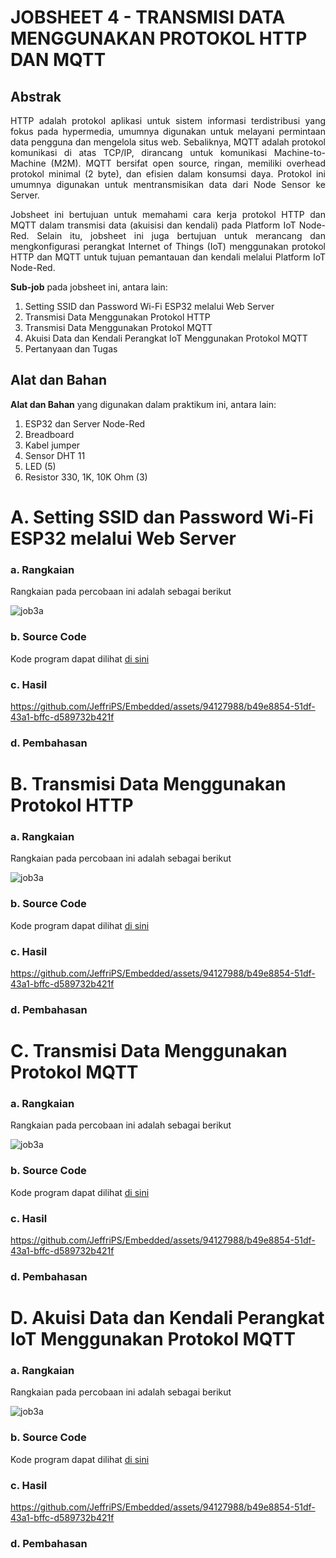 # JOBSHEET 4 - TRANSMISI DATA MENGGUNAKAN PROTOKOL HTTP DAN MQTT

## Abstrak
<p align="justify">HTTP adalah protokol aplikasi untuk sistem informasi terdistribusi yang fokus pada hypermedia, umumnya digunakan untuk melayani permintaan data pengguna dan mengelola situs web. Sebaliknya, MQTT adalah protokol komunikasi di atas TCP/IP, dirancang untuk komunikasi Machine-to-Machine (M2M). MQTT bersifat open source, ringan, memiliki overhead protokol minimal (2 byte), dan efisien dalam konsumsi daya. Protokol ini umumnya digunakan untuk mentransmisikan data dari Node Sensor ke Server.</p>

<p align="justify">Jobsheet ini bertujuan untuk memahami cara kerja protokol HTTP dan MQTT dalam transmisi data (akuisisi dan kendali) pada Platform IoT Node-Red. Selain itu, jobsheet ini juga bertujuan untuk merancang dan mengkonfigurasi perangkat Internet of Things (IoT) menggunakan protokol HTTP dan MQTT untuk tujuan pemantauan dan kendali melalui Platform IoT Node-Red.</p>

**Sub-job** pada jobsheet ini, antara lain:
1. Setting SSID dan Password Wi-Fi ESP32 melalui Web Server
2. Transmisi Data Menggunakan Protokol HTTP
3. Transmisi Data Menggunakan Protokol MQTT
4. Akuisi Data dan Kendali Perangkat IoT Menggunakan Protokol MQTT
5. Pertanyaan dan Tugas

## Alat dan Bahan
**Alat dan Bahan** yang digunakan dalam praktikum ini, antara lain:
1. ESP32 dan Server Node-Red
2. Breadboard
3. Kabel jumper
4. Sensor DHT 11
5. LED (5)
6. Resistor 330, 1K, 10K Ohm (3)

# A. Setting SSID dan Password Wi-Fi ESP32 melalui Web Server

### a. Rangkaian
Rangkaian pada percobaan ini adalah sebagai berikut

![job3a](https://github.com/iamanisaamalia/sistemembedded/assets/147674408/a37af924-187d-41d9-8d78-a6316d5a189b)


### b. Source Code
Kode program dapat dilihat <a href="https://github.com/JeffriPS/Embedded/blob/main/Jobsheet%204/4A_Setting_SSID_password_melalui_web_server/JOB_4_A.ino">di sini</a>

### c. Hasil 

https://github.com/JeffriPS/Embedded/assets/94127988/b49e8854-51df-43a1-bffc-d589732b421f

### d. Pembahasan

# B. Transmisi Data Menggunakan Protokol HTTP

### a. Rangkaian
Rangkaian pada percobaan ini adalah sebagai berikut

![job3a](https://github.com/iamanisaamalia/sistemembedded/assets/147674408/a37af924-187d-41d9-8d78-a6316d5a189b)


### b. Source Code
Kode program dapat dilihat <a href="https://github.com/JeffriPS/Embedded/blob/main/Jobsheet%204/4A_Setting_SSID_password_melalui_web_server/JOB_4_A.ino">di sini</a>

### c. Hasil 

https://github.com/JeffriPS/Embedded/assets/94127988/b49e8854-51df-43a1-bffc-d589732b421f

### d. Pembahasan

# C. Transmisi Data Menggunakan Protokol MQTT

### a. Rangkaian
Rangkaian pada percobaan ini adalah sebagai berikut

![job3a](https://github.com/iamanisaamalia/sistemembedded/assets/147674408/a37af924-187d-41d9-8d78-a6316d5a189b)


### b. Source Code
Kode program dapat dilihat <a href="https://github.com/JeffriPS/Embedded/blob/main/Jobsheet%204/4A_Setting_SSID_password_melalui_web_server/JOB_4_A.ino">di sini</a>

### c. Hasil 

https://github.com/JeffriPS/Embedded/assets/94127988/b49e8854-51df-43a1-bffc-d589732b421f

### d. Pembahasan

# D. Akuisi Data dan Kendali Perangkat IoT Menggunakan Protokol MQTT

### a. Rangkaian
Rangkaian pada percobaan ini adalah sebagai berikut

![job3a](https://github.com/iamanisaamalia/sistemembedded/assets/147674408/a37af924-187d-41d9-8d78-a6316d5a189b)


### b. Source Code
Kode program dapat dilihat <a href="https://github.com/JeffriPS/Embedded/blob/main/Jobsheet%204/4A_Setting_SSID_password_melalui_web_server/JOB_4_A.ino">di sini</a>

### c. Hasil 

https://github.com/JeffriPS/Embedded/assets/94127988/b49e8854-51df-43a1-bffc-d589732b421f

### d. Pembahasan

